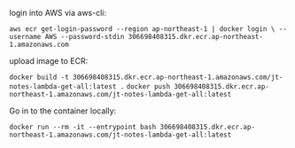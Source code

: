 login into AWS via aws-cli:

`aws ecr get-login-password --region ap-northeast-1 | docker login \
--username AWS --password-stdin 306698408315.dkr.ecr.ap-northeast-1.amazonaws.com`


upload image to ECR:

`docker build -t 306698408315.dkr.ecr.ap-northeast-1.amazonaws.com/jt-notes-lambda-get-all:latest .`
`docker push 306698408315.dkr.ecr.ap-northeast-1.amazonaws.com/jt-notes-lambda-get-all:latest`

Go in to the container locally:

`docker run --rm -it --entrypoint bash 306698408315.dkr.ecr.ap-northeast-1.amazonaws.com/jt-notes-lambda-get-all:latest`
